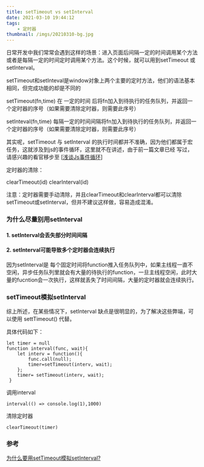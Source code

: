 ```yaml
---
title: setTimeout vs setInterval
date: 2021-03-10 19:44:12
tags: 
    - 定时器
thumbnail: /imgs/20210310-bg.jpg
---
```


日常开发中我们常常会遇到这样的场景：进入页面后间隔一定的时间调用某个方法或者是每隔一定的时间定时调用某个方法。这个时候，就可以用到setTimeout 或 setInterval。

setTimeout和setInteval是window对象上两个主要的定时方法，他们的语法基本相同，但完成功能的却是不同的

setTimeout(fn,time) 在 一定的时间 后将fn加入到待执行的任务队列，并返回一个定时器的序号（如果需要清除定时器，则需要此序号）

setInteval(fn,time) 每隔一定的时间间隔将fn加入到待执行的任务队列，并返回一个定时器的序号（如果需要清除定时器，则需要此序号）

其实呢，setTimeout 与 setInterval 的执行时间都并不准确，因为他们都属于宏任务，这就涉及到js的事件循环，这里就不在讲述，由于前一篇文章已经
写过，请感兴趣的看官移步至  [[浅谈Js事件循环](https://edw4rd.cn/2021/03/09/js-eventloop)]

定时器的清除：

clearTimeout(id) 
clearInterval(id)

注意：定时器需要手动清除，并且clearTimeout和clearInterval都可以清除setTimeout或setInterval，但并不建议这样做，容易造成混淆。

### 为什么尽量别用setInterval

#### 1. setInterval会丢失部分时间间隔
#### 2. setInterval可能导致多个定时器会连续执行 
因为setInterval是 每个固定时间将function推入任务队列中，如果主线程一直不空闲，异步任务队列里就会有大量的待执行的function，一旦主线程空闲，此时大量的fucntion会一次执行，这样就丢失了时间间隔，大量的定时器就会连续执行。

### setTimeout模拟setInterval
综上所述，在某些情况下，setInterval 缺点是很明显的，为了解决这些弊端，可以使用 settTimeout() 代替。

具体代码如下：
```
let timer = null
function interval(func, wait){
    let interv = function(){
        func.call(null);
        timer=setTimeout(interv, wait);
    };
    timer= setTimeout(interv, wait);
 }
```
调用interval
```
interval(() => console.log(1),1000)
```
清除定时器

```
clearTimeout(timer)
```

### 参考
[为什么要用setTimeout模拟setInterval?](https://blog.csdn.net/b954960630/article/details/82286486)